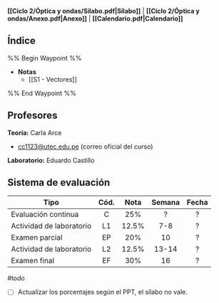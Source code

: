 **[[Ciclo 2/Óptica y ondas/Sílabo.pdf|Sílabo]]** | **[[Ciclo 2/Óptica y ondas/Anexo.pdf|Anexo]]** | **[[Calendario.pdf|Calendario]]**

## Índice

%% Begin Waypoint %%
- **Notas**
	- [[S1 - Vectores]]

%% End Waypoint %%

## Profesores

**Teoría:** Carla Arce
- cc1123@utec.edu.pe (correo oficial del curso)

**Laboratorio:** Eduardo Castillo

## Sistema de evaluación

| Tipo                     | Cód. | Nota  | Semana | Fecha |
| ------------------------ | :--: | :---: | :----: | :---: |
| Evaluación continua      |  C   |  25%  |   ?    |   ?   |
| Actividad de laboratorio |  L1  | 12.5% |  7-8   |   ?   |
| Examen parcial           |  EP  |  20%  |   10   |   ?   |
| Actividad de laboratorio |  L2  | 12.5% | 13-14  |   ?   |
| Examen final             |  EF  |  30%  |   16   |   ?   |

#todo
- [ ] Actualizar los porcentajes según el PPT, el sílabo no vale.
